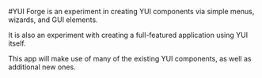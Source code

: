 #YUI Forge is an experiment in creating YUI components via simple menus, wizards, and GUI elements. 


It is also an experiment with creating a full-featured application using YUI itself.

This app will make use of many of the existing YUI components, as well as additional new ones.
